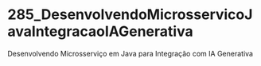 # 285_DesenvolvendoMicrosservicoJavaIntegracaoIAGenerativa
Desenvolvendo Microsserviço em Java para Integração com IA Generativa
